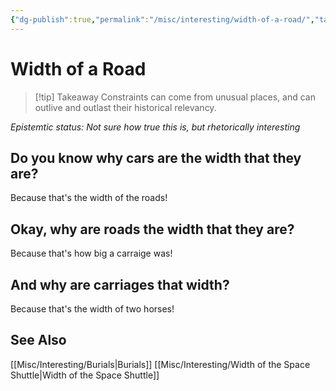 ```yaml
---
{"dg-publish":true,"permalink":"/misc/interesting/width-of-a-road/","tags":["misc","wisdom-of-the-ancients","constraints"],"noteIcon":""}
---
```



# Width of a Road
 
>[!tip] Takeaway
>Constraints can come from unusual places, and can outlive and outlast their historical relevancy.

*Epistemtic status: Not sure how true this is, but rhetorically interesting*

## Do you know why cars are the width that they are?

Because that's the width of the roads!

## Okay, why are roads the width that they are?

Because that's how big a carraige was!

## And why are carriages that width?

Because that's the width of two horses!

## See Also
[[Misc/Interesting/Burials\|Burials]]
[[Misc/Interesting/Width of the Space Shuttle\|Width of the Space Shuttle]]